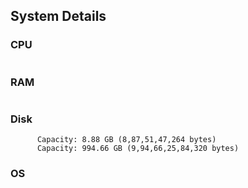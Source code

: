 ## System Details
### CPU
```Apple M2 Pro
```
### RAM
```      Memory: 16 GB
```
### Disk
```      Capacity: 994.66 GB (9,94,66,25,84,320 bytes)
      Capacity: 8.88 GB (8,87,51,47,264 bytes)
      Capacity: 994.66 GB (9,94,66,25,84,320 bytes)
```
### OS
```